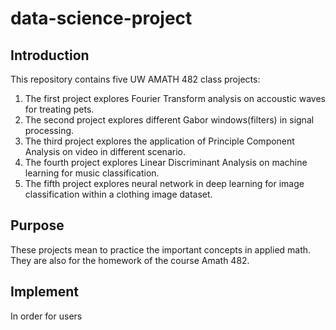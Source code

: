 # data-science-project

## Introduction
This repository contains five UW AMATH 482 class projects:
1. The first project explores Fourier Transform analysis on accoustic waves for treating pets.
2. The second project explores different Gabor windows(filters) in signal processing.
3. The third project explores the application of Principle Component Analysis on video in different scenario.
4. The fourth project explores Linear Discriminant Analysis on machine learning for music classification.
5. The fifth project explores neural network in deep learning for image classification within a clothing image dataset.

## Purpose
These projects mean to practice the important concepts in applied math.
They are also for the homework of the course Amath 482.

## Implement
In order for users
